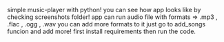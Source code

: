 simple music-player with python!
you can see how app looks like by checking screenshots folder!
app can run audio file with formats => .mp3 , .flac , .ogg , .wav
you can add more formats to it just go to add_songs funcion and add more!
first install requirements
then run the code.

